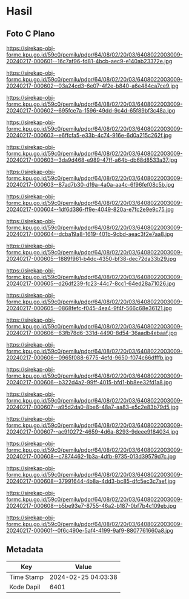 # Hasil

## Foto C Plano

https://sirekap-obj-formc.kpu.go.id/59c0/pemilu/pdpr/64/08/02/20/03/6408022003009-20240217-000601--16c7af96-fd81-4bcb-aec9-e140ab23372e.jpg

https://sirekap-obj-formc.kpu.go.id/59c0/pemilu/pdpr/64/08/02/20/03/6408022003009-20240217-000602--03a24cd3-6e07-4f2e-b840-a6e484ca7ce9.jpg

https://sirekap-obj-formc.kpu.go.id/59c0/pemilu/pdpr/64/08/02/20/03/6408022003009-20240217-000602--695fce7a-1596-49dd-9c4d-65f89bf3c48a.jpg

https://sirekap-obj-formc.kpu.go.id/59c0/pemilu/pdpr/64/08/02/20/03/6408022003009-20240217-000603--e6ffcfa5-e33b-4c74-916e-6d0a215c262f.jpg

https://sirekap-obj-formc.kpu.go.id/59c0/pemilu/pdpr/64/08/02/20/03/6408022003009-20240217-000603--3da9d468-e989-47ff-a64b-db68d8533a37.jpg

https://sirekap-obj-formc.kpu.go.id/59c0/pemilu/pdpr/64/08/02/20/03/6408022003009-20240217-000603--87ad7b30-d19a-4a0a-aa4c-6f96fef08c5b.jpg

https://sirekap-obj-formc.kpu.go.id/59c0/pemilu/pdpr/64/08/02/20/03/6408022003009-20240217-000604--1df6d386-ff9e-4049-820a-e7fc2e9e9c75.jpg

https://sirekap-obj-formc.kpu.go.id/59c0/pemilu/pdpr/64/08/02/20/03/6408022003009-20240217-000604--dcba19a8-1619-401b-9cbd-aeac3f2e7aa8.jpg

https://sirekap-obj-formc.kpu.go.id/59c0/pemilu/pdpr/64/08/02/20/03/6408022003009-20240217-000605--1889f961-b4dc-4350-bf38-dec72da33b29.jpg

https://sirekap-obj-formc.kpu.go.id/59c0/pemilu/pdpr/64/08/02/20/03/6408022003009-20240217-000605--d26df239-fc23-44c7-8cc1-64ed28a71026.jpg

https://sirekap-obj-formc.kpu.go.id/59c0/pemilu/pdpr/64/08/02/20/03/6408022003009-20240217-000605--0868fefc-f045-4ea4-9f4f-566c68e36121.jpg

https://sirekap-obj-formc.kpu.go.id/59c0/pemilu/pdpr/64/08/02/20/03/6408022003009-20240217-000606--63fb78d6-331d-4490-8d54-36aadb4ebaaf.jpg

https://sirekap-obj-formc.kpu.go.id/59c0/pemilu/pdpr/64/08/02/20/03/6408022003009-20240217-000606--0965f088-6775-4efd-9650-f074c66dfffb.jpg

https://sirekap-obj-formc.kpu.go.id/59c0/pemilu/pdpr/64/08/02/20/03/6408022003009-20240217-000606--b322d4a2-99ff-4015-bfd1-bb8ee32fd1a8.jpg

https://sirekap-obj-formc.kpu.go.id/59c0/pemilu/pdpr/64/08/02/20/03/6408022003009-20240217-000607--a95d2da0-8be6-48a7-aa83-e5c2e83b79d5.jpg

https://sirekap-obj-formc.kpu.go.id/59c0/pemilu/pdpr/64/08/02/20/03/6408022003009-20240217-000607--ac910272-4659-4d6a-8293-9deee9184034.jpg

https://sirekap-obj-formc.kpu.go.id/59c0/pemilu/pdpr/64/08/02/20/03/6408022003009-20240217-000608--c7874462-1b3a-4dfb-9735-013d39579d7c.jpg

https://sirekap-obj-formc.kpu.go.id/59c0/pemilu/pdpr/64/08/02/20/03/6408022003009-20240217-000608--37991644-4b8a-4dd3-bc85-dfc5ec3c7aef.jpg

https://sirekap-obj-formc.kpu.go.id/59c0/pemilu/pdpr/64/08/02/20/03/6408022003009-20240217-000608--b5be93e7-8755-46a2-b187-0bf7b4c109eb.jpg

https://sirekap-obj-formc.kpu.go.id/59c0/pemilu/pdpr/64/08/02/20/03/6408022003009-20240217-000601--0f6c490e-5af4-4199-9af9-8807761660a8.jpg


## Metadata

| Key        | Value               |
| ---------- | ------------------- |
| Time Stamp | 2024-02-25 04:03:38 |
| Kode Dapil | 6401                |



